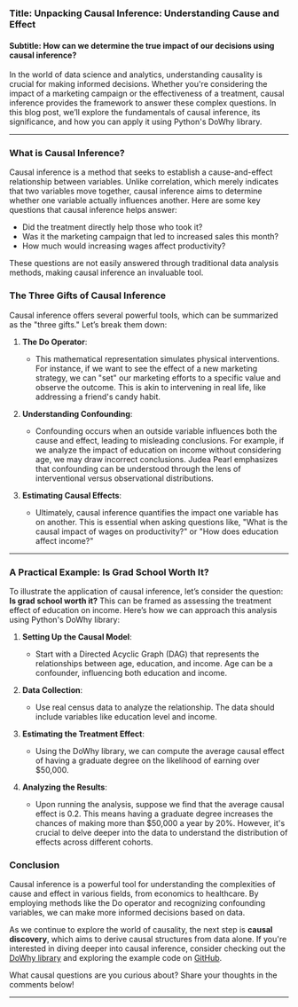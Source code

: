 ### Title: Unpacking Causal Inference: Understanding Cause and Effect
#### Subtitle: How can we determine the true impact of our decisions using causal inference?

In the world of data science and analytics, understanding causality is crucial for making informed decisions. Whether you're considering the impact of a marketing campaign or the effectiveness of a treatment, causal inference provides the framework to answer these complex questions. In this blog post, we’ll explore the fundamentals of causal inference, its significance, and how you can apply it using Python's DoWhy library.

* * *

### What is Causal Inference?

Causal inference is a method that seeks to establish a cause-and-effect relationship between variables. Unlike correlation, which merely indicates that two variables move together, causal inference aims to determine whether one variable actually influences another. Here are some key questions that causal inference helps answer:

- Did the treatment directly help those who took it?
- Was it the marketing campaign that led to increased sales this month?
- How much would increasing wages affect productivity?

These questions are not easily answered through traditional data analysis methods, making causal inference an invaluable tool.

### The Three Gifts of Causal Inference

Causal inference offers several powerful tools, which can be summarized as the "three gifts." Let’s break them down:

1. **The Do Operator**: 
   - This mathematical representation simulates physical interventions. For instance, if we want to see the effect of a new marketing strategy, we can "set" our marketing efforts to a specific value and observe the outcome. This is akin to intervening in real life, like addressing a friend's candy habit.

2. **Understanding Confounding**:
   - Confounding occurs when an outside variable influences both the cause and effect, leading to misleading conclusions. For example, if we analyze the impact of education on income without considering age, we may draw incorrect conclusions. Judea Pearl emphasizes that confounding can be understood through the lens of interventional versus observational distributions.

3. **Estimating Causal Effects**:
   - Ultimately, causal inference quantifies the impact one variable has on another. This is essential when asking questions like, "What is the causal impact of wages on productivity?" or "How does education affect income?"

* * *

### A Practical Example: Is Grad School Worth It?

To illustrate the application of causal inference, let’s consider the question: **Is grad school worth it?** This can be framed as assessing the treatment effect of education on income. Here’s how we can approach this analysis using Python's DoWhy library:

1. **Setting Up the Causal Model**:
   - Start with a Directed Acyclic Graph (DAG) that represents the relationships between age, education, and income. Age can be a confounder, influencing both education and income.

2. **Data Collection**:
   - Use real census data to analyze the relationship. The data should include variables like education level and income.

3. **Estimating the Treatment Effect**:
   - Using the DoWhy library, we can compute the average causal effect of having a graduate degree on the likelihood of earning over $50,000. 

4. **Analyzing the Results**:
   - Upon running the analysis, suppose we find that the average causal effect is 0.2. This means having a graduate degree increases the chances of making more than $50,000 a year by 20%. However, it's crucial to delve deeper into the data to understand the distribution of effects across different cohorts.

### Conclusion

Causal inference is a powerful tool for understanding the complexities of cause and effect in various fields, from economics to healthcare. By employing methods like the Do operator and recognizing confounding variables, we can make more informed decisions based on data. 

As we continue to explore the world of causality, the next step is **causal discovery**, which aims to derive causal structures from data alone. If you're interested in diving deeper into causal inference, consider checking out the [DoWhy library](https://github.com/microsoft/dowhy) and exploring the example code on [GitHub](https://github.com).

What causal questions are you curious about? Share your thoughts in the comments below!

* * *